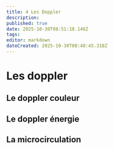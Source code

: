 ```yaml
---
title: 4 Les Doppler
description: 
published: true
date: 2025-10-30T08:51:10.146Z
tags: 
editor: markdown
dateCreated: 2025-10-30T08:48:45.318Z
---
```


# Les doppler
## Le doppler couleur
## Le doppler énergie
## La microcirculation